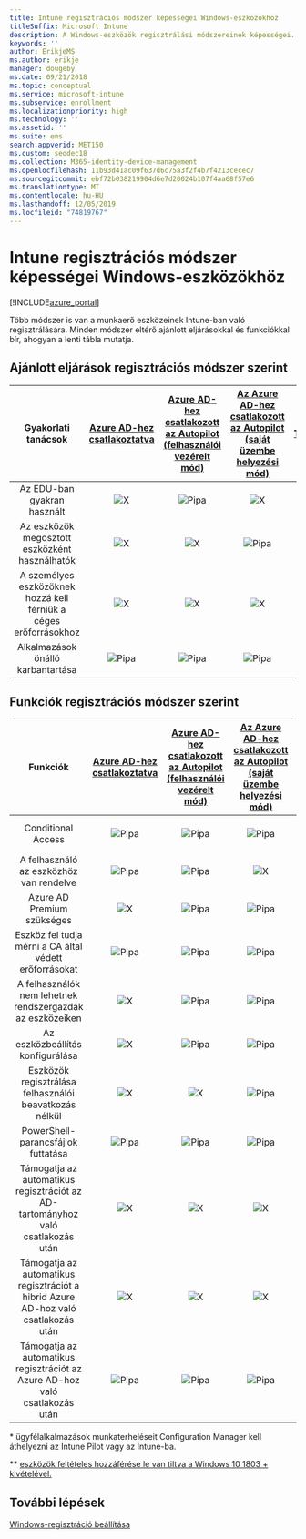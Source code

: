 ```yaml
---
title: Intune regisztrációs módszer képességei Windows-eszközökhöz
titleSuffix: Microsoft Intune
description: A Windows-eszközök regisztrálási módszereinek képességei.
keywords: ''
author: ErikjeMS
ms.author: erikje
manager: dougeby
ms.date: 09/21/2018
ms.topic: conceptual
ms.service: microsoft-intune
ms.subservice: enrollment
ms.localizationpriority: high
ms.technology: ''
ms.assetid: ''
ms.suite: ems
search.appverid: MET150
ms.custom: seodec18
ms.collection: M365-identity-device-management
ms.openlocfilehash: 11b93d41ac09f637d6c75a3f2f4b7f4213cecec7
ms.sourcegitcommit: ebf72b038219904d6e7d20024b107f4aa68f57e6
ms.translationtype: MT
ms.contentlocale: hu-HU
ms.lasthandoff: 12/05/2019
ms.locfileid: "74819767"
---
```

# <a name="intune-enrollment-method-capabilities-for-windows-devices"></a>Intune regisztrációs módszer képességei Windows-eszközökhöz
[!INCLUDE[azure_portal](../includes/azure_portal.md)]

Több módszer is van a munkaerő eszközeinek Intune-ban való regisztrálására. Minden módszer eltérő ajánlott eljárásokkal és funkciókkal bír, ahogyan a lenti tábla mutatja.

## <a name="best-practices-by-enrollment-method"></a>Ajánlott eljárások regisztrációs módszer szerint
| **Gyakorlati tanácsok** | **[Azure AD-hez csatlakoztatva](windows-enroll.md#enable-windows-10-automatic-enrollment)**|**[Azure AD-hez csatlakozott az Autopilot (felhasználói vezérelt mód)](enrollment-autopilot.md)** |**[Az Azure AD-hez csatlakozott az Autopilot (saját üzembe helyezési mód)](enrollment-autopilot.md)** |**[Tömeges](windows-bulk-enroll.md)**|**[DEM](device-enrollment-manager-enroll.md)** | **[BYOD](device-enrollment.md#bring-your-own-device)** | **[CSOPORTHÁZIREND-objektum](https://docs.microsoft.com/windows/client-management/mdm/enroll-a-windows-10-device-automatically-using-group-policy)** | **[Közös felügyelet](https://docs.microsoft.com/sccm/core/clients/manage/co-management-overview)** |
|:---:|:---:|:---:|:---:|:---:|:---:|:---:|:---:|:---:|
|Az EDU-ban gyakran használt|![X](./media/enrollment-method-capab/xmark.png)|![Pipa](./media/enrollment-method-capab/checkmark.png)|![X](./media/enrollment-method-capab/xmark.png)|![Pipa](./media/enrollment-method-capab/checkmark.png)|![Pipa](./media/enrollment-method-capab/checkmark.png)|![X](./media/enrollment-method-capab/xmark.png)|![X](./media/enrollment-method-capab/xmark.png)|![X](./media/enrollment-method-capab/xmark.png)|
|Az eszközök megosztott eszközként használhatók|![X](./media/enrollment-method-capab/xmark.png)|![X](./media/enrollment-method-capab/xmark.png)|![Pipa](./media/enrollment-method-capab/checkmark.png)|![Pipa](./media/enrollment-method-capab/checkmark.png)|![Pipa](./media/enrollment-method-capab/checkmark.png)|![X](./media/enrollment-method-capab/xmark.png)|![X](./media/enrollment-method-capab/xmark.png)|![X](./media/enrollment-method-capab/xmark.png)|
|A személyes eszközöknek hozzá kell férniük a céges erőforrásokhoz|![X](./media/enrollment-method-capab/xmark.png)|![X](./media/enrollment-method-capab/xmark.png)|![X](./media/enrollment-method-capab/xmark.png)|![X](./media/enrollment-method-capab/xmark.png)|![X](./media/enrollment-method-capab/xmark.png)|![Pipa](./media/enrollment-method-capab/checkmark.png)|![X](./media/enrollment-method-capab/xmark.png)|![X](./media/enrollment-method-capab/xmark.png)|
|Alkalmazások önálló karbantartása|![Pipa](./media/enrollment-method-capab/checkmark.png)|![Pipa](./media/enrollment-method-capab/checkmark.png)|![Pipa](./media/enrollment-method-capab/checkmark.png)|![X](./media/enrollment-method-capab/xmark.png)|![X](./media/enrollment-method-capab/xmark.png)|![Pipa](./media/enrollment-method-capab/checkmark.png)|![Pipa](./media/enrollment-method-capab/checkmark.png)|![Pipa](./media/enrollment-method-capab/checkmark.png)|

## <a name="capabilities-by-enrollment-method"></a>Funkciók regisztrációs módszer szerint

| **Funkciók** | **[Azure AD-hez csatlakoztatva](windows-enroll.md#enable-windows-10-automatic-enrollment)**|**[Azure AD-hez csatlakozott az Autopilot (felhasználói vezérelt mód)](enrollment-autopilot.md)** |**[Az Azure AD-hez csatlakozott az Autopilot (saját üzembe helyezési mód)](enrollment-autopilot.md)** |**[Tömeges](windows-bulk-enroll.md)**|**[DEM](device-enrollment-manager-enroll.md)** | **[BYOD](device-enrollment.md#bring-your-own-device)** | **[CSOPORTHÁZIREND-objektum](https://docs.microsoft.com/windows/client-management/mdm/enroll-a-windows-10-device-automatically-using-group-policy)** | **[Közös felügyelet](https://docs.microsoft.com/sccm/core/clients/manage/co-management-overview)** |
|:---:|:---:|:---:|:---:|:---:|:---:|:---:|:---:|:---:|
|Conditional Access                                      |![Pipa](./media/enrollment-method-capab/checkmark.png)|![Pipa](./media/enrollment-method-capab/checkmark.png)|![Pipa](./media/enrollment-method-capab/checkmark.png)|![X](./media/enrollment-method-capab/xmark.png)|![Pipa](./media/enrollment-method-capab/checkmark.png)\*\*|![Pipa](./media/enrollment-method-capab/checkmark.png)|![Pipa](./media/enrollment-method-capab/checkmark.png)|![Pipa](./media/enrollment-method-capab/checkmark.png)|
|A felhasználó az eszközhöz van rendelve                    |![Pipa](./media/enrollment-method-capab/checkmark.png)|![Pipa](./media/enrollment-method-capab/checkmark.png)|![X](./media/enrollment-method-capab/xmark.png)|![X](./media/enrollment-method-capab/xmark.png)|![X](./media/enrollment-method-capab/xmark.png)|![Pipa](./media/enrollment-method-capab/checkmark.png)|![Pipa](./media/enrollment-method-capab/checkmark.png)|![Pipa](./media/enrollment-method-capab/checkmark.png)|
|Azure AD Premium szükséges                               |![X](./media/enrollment-method-capab/xmark.png)|![Pipa](./media/enrollment-method-capab/checkmark.png)|![Pipa](./media/enrollment-method-capab/checkmark.png)|![Pipa](./media/enrollment-method-capab/checkmark.png)|![X](./media/enrollment-method-capab/xmark.png)|![X](./media/enrollment-method-capab/xmark.png)|![Pipa](./media/enrollment-method-capab/checkmark.png)|![Pipa](./media/enrollment-method-capab/checkmark.png)|
|Eszköz fel tudja mérni a CA által védett erőforrásokat             |![Pipa](./media/enrollment-method-capab/checkmark.png)|![Pipa](./media/enrollment-method-capab/checkmark.png)|![Pipa](./media/enrollment-method-capab/checkmark.png)|![Pipa](./media/enrollment-method-capab/checkmark.png)|![X](./media/enrollment-method-capab/xmark.png)|![Pipa](./media/enrollment-method-capab/checkmark.png)|![Pipa](./media/enrollment-method-capab/checkmark.png)|![Pipa](./media/enrollment-method-capab/checkmark.png)|
|A felhasználók nem lehetnek rendszergazdák az eszközeiken               |![X](./media/enrollment-method-capab/xmark.png)|![Pipa](./media/enrollment-method-capab/checkmark.png)|![Pipa](./media/enrollment-method-capab/checkmark.png)|![Pipa](./media/enrollment-method-capab/checkmark.png)|![X](./media/enrollment-method-capab/xmark.png)|![X](./media/enrollment-method-capab/xmark.png)|![X](./media/enrollment-method-capab/xmark.png)|![X](./media/enrollment-method-capab/xmark.png)|
|Az eszközbeállítás konfigurálása        |![X](./media/enrollment-method-capab/xmark.png)|![Pipa](./media/enrollment-method-capab/checkmark.png)|![Pipa](./media/enrollment-method-capab/checkmark.png)|![X](./media/enrollment-method-capab/xmark.png)|![X](./media/enrollment-method-capab/xmark.png)|![X](./media/enrollment-method-capab/xmark.png)|![X](./media/enrollment-method-capab/xmark.png)|![X](./media/enrollment-method-capab/xmark.png)|
|Eszközök regisztrálása felhasználói beavatkozás nélkül      |![X](./media/enrollment-method-capab/xmark.png)|![X](./media/enrollment-method-capab/xmark.png)|![Pipa](./media/enrollment-method-capab/checkmark.png)|![Pipa](./media/enrollment-method-capab/checkmark.png)|![Pipa](./media/enrollment-method-capab/checkmark.png)|![X](./media/enrollment-method-capab/xmark.png)|![Pipa](./media/enrollment-method-capab/checkmark.png)|![Pipa](./media/enrollment-method-capab/checkmark.png)|
|PowerShell-parancsfájlok futtatása                       |![Pipa](./media/enrollment-method-capab/checkmark.png)|![Pipa](./media/enrollment-method-capab/checkmark.png)|![Pipa](./media/enrollment-method-capab/checkmark.png)|![Pipa](./media/enrollment-method-capab/checkmark.png)|![Pipa](./media/enrollment-method-capab/checkmark.png)|![X](./media/enrollment-method-capab/xmark.png)|![X](./media/enrollment-method-capab/xmark.png)|![X](./media/enrollment-method-capab/checkmark.png)\*| 
|Támogatja az automatikus regisztrációt az AD-tartományhoz való csatlakozás után      |![X](./media/enrollment-method-capab/xmark.png)|![X](./media/enrollment-method-capab/xmark.png)|![X](./media/enrollment-method-capab/xmark.png)|![X](./media/enrollment-method-capab/xmark.png)|![X](./media/enrollment-method-capab/xmark.png)|![X](./media/enrollment-method-capab/xmark.png)|![Pipa](./media/enrollment-method-capab/checkmark.png)|![Pipa](./media/enrollment-method-capab/checkmark.png)|
|Támogatja az automatikus regisztrációt a hibrid Azure AD-hoz való csatlakozás után|![X](./media/enrollment-method-capab/xmark.png)|![X](./media/enrollment-method-capab/xmark.png)|![X](./media/enrollment-method-capab/xmark.png)|![X](./media/enrollment-method-capab/xmark.png)|![X](./media/enrollment-method-capab/xmark.png)|![X](./media/enrollment-method-capab/xmark.png)|![Pipa](./media/enrollment-method-capab/checkmark.png)|![Pipa](./media/enrollment-method-capab/checkmark.png)|
|Támogatja az automatikus regisztrációt az Azure AD-hoz való csatlakozás után       |![Pipa](./media/enrollment-method-capab/checkmark.png)|![Pipa](./media/enrollment-method-capab/checkmark.png)|![Pipa](./media/enrollment-method-capab/checkmark.png)|![Pipa](./media/enrollment-method-capab/checkmark.png)|![Pipa](./media/enrollment-method-capab/checkmark.png)|![Pipa](./media/enrollment-method-capab/checkmark.png)|![X](./media/enrollment-method-capab/xmark.png)|![X](./media/enrollment-method-capab/xmark.png)|

\* ügyfélalkalmazások munkaterheléseit Configuration Manager kell áthelyezni az Intune Pilot vagy az Intune-ba.

\** [eszközök feltételes hozzáférése le van tiltva a Windows 10 1803 + kivételével.](device-enrollment-manager-enroll.md)

## <a name="next-steps"></a>További lépések

[Windows-regisztráció beállítása](windows-enroll.md)


